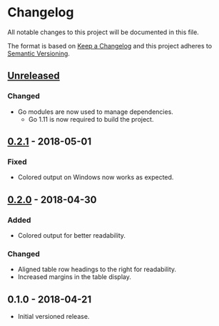 # Changelog

All notable changes to this project will be documented in this file.

The format is based on [Keep a Changelog](http://keepachangelog.com/en/1.0.0/)
and this project adheres to [Semantic Versioning](http://semver.org/spec/v2.0.0.html).

## [Unreleased]

### Changed

- Go modules are now used to manage dependencies.
  - Go 1.11 is now required to build the project.

## [0.2.1] - 2018-05-01

### Fixed

- Colored output on Windows now works as expected.

## [0.2.0] - 2018-04-30

### Added

- Colored output for better readability.

### Changed

- Aligned table row headings to the right for readability.
- Increased margins in the table display.

## 0.1.0 - 2018-04-21

- Initial versioned release.

[Unreleased]: https://github.com/Calinou/fov/compare/v0.2.1...HEAD
[0.2.1]: https://github.com/Calinou/fov/compare/v0.2.0...v0.2.1
[0.2.0]: https://github.com/Calinou/fov/compare/v0.1.0...v0.2.0
